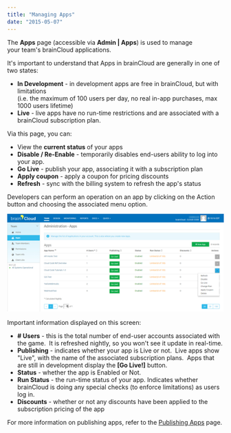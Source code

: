 ```yaml
---
title: "Managing Apps"
date: "2015-05-07"
---
```


The **Apps** page (accessible via **Admin | Apps**) is used to manage your team's brainCloud applications.

It's important to understand that Apps in brainCloud are generally in one of two states:

- **In Development** - in development apps are free in brainCloud, but with limitations  
    (i.e. the maximum of 100 users per day, no real in-app purchases, max 1000 users lifetime)
- **Live** - live apps have no run-time restrictions and are associated with a brainCloud subscription plan.

Via this page, you can:

- View the **current status** of your apps
- **Disable / Re-Enable** - temporarily disables end-users ability to log into your app.
- **Go Live** - publish your app, associating it with a subscription plan
- **Apply coupon** - apply a coupon for pricing discounts
- **Refresh** - sync with the billing system to refresh the app's status

Developers can perform an operation on an app by clicking on the Action button and choosing the associated menu option.

[![brainCloud](images/brainCloud_dashboard_appAdminActions.jpg)](images/brainCloud_dashboard_appAdminActions.jpg)

Important information displayed on this screen:

- **\# Users** - this is the total number of end-user accounts associated with the game.  It is refreshed nightly, so you won't see it update in real-time.
- **Publishing** - indicates whether your app is Live or not.  Live apps show "Live", with the name of the associated subscription plans.  Apps that are still in development display the **\[Go Live!\]** button.
- **Status** - whether the app is Enabled or Not.
- **Run Status** - the run-time status of your app. Indicates whether brainCloud is doing any special checks (to enforce limitations) as users log in.
- **Discounts** - whether or not any discounts have been applied to the subscription pricing of the app

For more information on publishing apps, refer to the [Publishing Apps](/learn/portal-tutorials/publishing-apps/) page.

